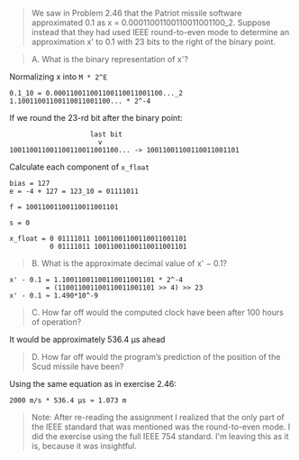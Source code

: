 > We saw in Problem 2.46 that the Patriot missile software approximated 0.1 as
x = 0.00011001100110011001100_2. Suppose instead that they had used IEEE
round-to-even mode to determine an approximation x' to 0.1 with 23 bits to the
right of the binary point.

> A. What is the binary representation of x'?

Normalizing x into `M * 2^E`
```
0.1_10 = 0.000110011001100110011001100..._2
1.10011001100110011001100... * 2^-4
```

If we round the 23-rd bit after the binary point:
```
                    last bit
                      v
100110011001100110011001100... -> 10011001100110011001101
```

Calculate each component of `x_float`
```
bias = 127
e = -4 + 127 = 123_10 = 01111011

f = 10011001100110011001101

s = 0

x_float = 0 01111011 10011001100110011001101
          0 01111011 10011001100110011001101
```

> B. What is the approximate decimal value of x' − 0.1?

```
x' - 0.1 = 1.10011001100110011001101 * 2^-4
         = (110011001100110011001101 >> 4) >> 23
x' - 0.1 ≈ 1.490*10^-9
```

> C. How far off would the computed clock have been after 100 hours of
operation?

It would be approximately 536.4 μs ahead

> D. How far off would the program’s prediction of the position of the Scud
missile have been?

Using the same equation as in exercise 2.46:
```
2000 m/s * 536.4 μs ≈ 1.073 m
```

> Note: After re-reading the assignment I realized that the only part of the
IEEE standard that was mentioned was the round-to-even mode. I did the
exercise using the full IEEE 754 standard. I'm leaving this as it is, because
it was insightful.
